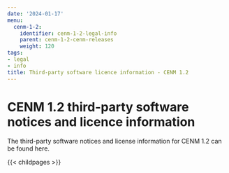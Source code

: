 ```yaml
---
date: '2024-01-17'
menu:
  cenm-1-2:
    identifier: cenm-1-2-legal-info
    parent: cenm-1-2-cenm-releases
    weight: 120
tags:
- legal
- info
title: Third-party software licence information - CENM 1.2
---
```


# CENM 1.2 third-party software notices and licence information

The third-party software notices and license information for CENM 1.2 can be found here.

{{< childpages >}}